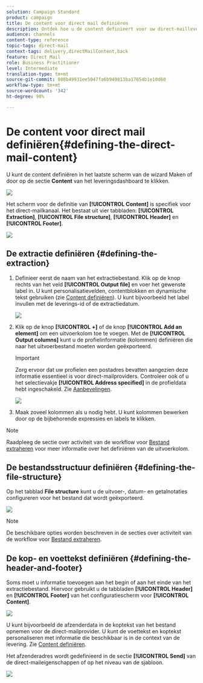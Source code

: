 ```yaml
---
solution: Campaign Standard
product: campaign
title: De content voor direct mail definiëren
description: Ontdek hoe u de content definieert voor uw direct-maillevering.
audience: channels
content-type: reference
topic-tags: direct-mail
context-tags: delivery,directMailContent,back
feature: Direct Mail
role: Business Practitioner
level: Intermediate
translation-type: tm+mt
source-git-commit: 088b49931ee5047fa6b949813ba17654b1e10d60
workflow-type: tm+mt
source-wordcount: '342'
ht-degree: 98%

---
```



# De content voor direct mail definiëren{#defining-the-direct-mail-content}

U kunt de content definiëren in het laatste scherm van de wizard Maken of door op de sectie **Content** van het leveringsdashboard te klikken.

![](assets/direct_mail_6.png)

Het scherm voor de definitie van **[!UICONTROL Content]** is specifiek voor het direct-mailkanaal. Het bestaat uit vier tabbladen: **[!UICONTROL Extraction]**, **[!UICONTROL File structure]**, **[!UICONTROL Header]** en **[!UICONTROL Footer]**.

![](assets/direct_mail_11.png)

## De extractie definiëren {#defining-the-extraction}

1. Definieer eerst de naam van het extractiebestand. Klik op de knop rechts van het veld **[!UICONTROL Output file]** en voer het gewenste label in. U kunt personalisatievelden, contentblokken en dynamische tekst gebruiken (zie [Content definiëren](../../designing/using/personalization.md#example-email-personalization)). U kunt bijvoorbeeld het label invullen met de leverings-id of de extractiedatum.

   ![](assets/direct_mail_12.png)

1. Klik op de knop **[!UICONTROL +]** of de knop **[!UICONTROL Add an element]** om een uitvoerkolom toe te voegen. Met de **[!UICONTROL Output columns]** kunt u de profielinformatie (kolommen) definiëren die naar het uitvoerbestand moeten worden geëxporteerd.

   >[!IMPORTANT]
   >
   >Zorg ervoor dat uw profielen een postadres bevatten aangezien deze informatie essentieel is voor direct-mailproviders. Controleer ook of u het selectievakje **[!UICONTROL Address specified]** in de profieldata hebt ingeschakeld. Zie [Aanbevelingen](../../channels/using/about-direct-mail.md#recommendations).

   ![](assets/direct_mail_13.png)

1. Maak zoveel kolommen als u nodig hebt. U kunt kolommen bewerken door op de bijbehorende expressies en labels te klikken.

>[!NOTE]
>
>Raadpleeg de sectie over activiteit van de workflow voor [Bestand extraheren](../../automating/using/extract-file.md) voor meer informatie over het definiëren van de uitvoerkolom.

## De bestandsstructuur definiëren {#defining-the-file-structure}

Op het tabblad **File structure** kunt u de uitvoer-, datum- en getalnotaties configureren voor het bestand dat wordt geëxporteerd.

![](assets/direct_mail_14.png)

>[!NOTE]
>
>De beschikbare opties worden beschreven in de secties over activiteit van de workflow voor [Bestand extraheren](../../automating/using/extract-file.md).

## De kop- en voettekst definiëren {#defining-the-header-and-footer}

Soms moet u informatie toevoegen aan het begin of aan het einde van het extractiebestand. Hiervoor gebruikt u de tabbladen **[!UICONTROL Header]** en **[!UICONTROL Footer]** van het configuratiescherm voor **[!UICONTROL Content]**.

![](assets/direct_mail_7.png)

U kunt bijvoorbeeld de afzenderdata in de koptekst van het bestand opnemen voor de direct-mailprovider. U kunt de voettekst en koptekst personaliseren met informatie die beschikbaar is in de context van de levering. Zie [Content definiëren](../../designing/using/personalization.md#example-email-personalization).

Het afzenderadres wordt gedefinieerd in de sectie **[!UICONTROL Send]** van de direct-maileigenschappen of op het niveau van de sjabloon.

![](assets/direct_mail_24.png)
